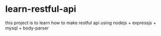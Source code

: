 # learn-restful-api

this project is to learn how to make restful api using nodejs + expressjs + mysql + body-parser
